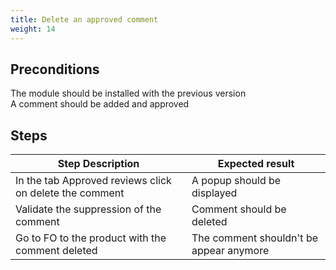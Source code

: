 ```yaml
---
title: Delete an approved comment
weight: 14
---
```


## Preconditions

The module should be installed with the previous version<br />
A comment should be added and approved
## Steps
| Step Description | Expected result |
| ----- | ----- |
| In the tab Approved reviews click on delete the comment | A popup should be displayed |
| Validate the suppression of the comment | Comment should be deleted |
| Go to FO to the product with the comment deleted | The comment shouldn't be appear anymore |
